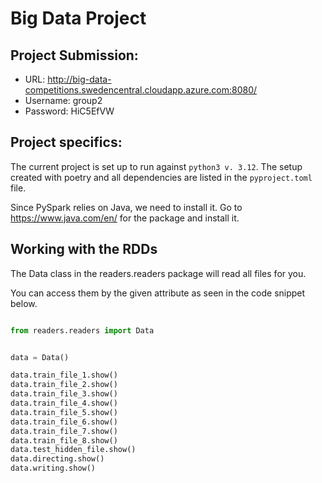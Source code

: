 # Big Data Project 

## Project Submission:
- URL: http://big-data-competitions.swedencentral.cloudapp.azure.com:8080/
- Username: group2
- Password: HiC5EfVW

## Project specifics:

The current project is set up to run against `python3 v. 3.12`.
The setup created with poetry and all dependencies are listed in the `pyproject.toml` file.

Since PySpark relies on Java, we need to install it. Go to https://www.java.com/en/ for the package and install it.

## Working with the RDDs

The Data class in the readers.readers package will read all files for you.

You can access them by the given attribute as seen in the code snippet below.

```python

from readers.readers import Data


data = Data()

data.train_file_1.show()
data.train_file_2.show()
data.train_file_3.show()
data.train_file_4.show()
data.train_file_5.show()
data.train_file_6.show()
data.train_file_7.show()
data.train_file_8.show()
data.test_hidden_file.show()
data.directing.show()
data.writing.show()

```